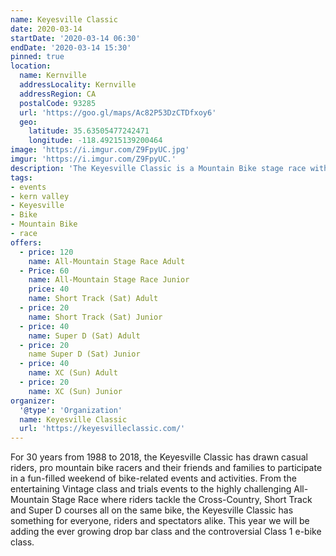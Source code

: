 ```yaml
---
name: Keyesville Classic
date: 2020-03-14
startDate: '2020-03-14 06:30'
endDate: '2020-03-14 15:30'
pinned: true
location:
  name: Kernville
  addressLocality: Kernville
  addressRegion: CA
  postalCode: 93285
  url: 'https://goo.gl/maps/Ac82P53DzCTDfxoy6'
  geo:
    latitude: 35.63505477242471
    longitude: -118.49215139200464
image: 'https://i.imgur.com/Z9FpyUC.jpg'
imgur: 'https://i.imgur.com/Z9FpyUC.'
description: 'The Keyesville Classic is a Mountain Bike stage race with disciplines  in Cross Country, Short Track and Down hill.'
tags:
- events
- kern valley
- Keyesville
- Bike
- Mountain Bike
- race
offers:
  - price: 120
    name: All-Mountain Stage Race Adult
  - Price: 60
    name: All-Mountain Stage Race Junior
    price: 40
    name: Short Track (Sat) Adult
  - price: 20
    name: Short Track (Sat) Junior
  - price: 40
    name: Super D (Sat) Adult
  - price: 20
    name Super D (Sat) Junior
  - price: 40
    name: XC (Sun) Adult
  - price: 20
    name: XC (Sun) Junior
organizer:
  '@type': 'Organization'
  name: Keyesville Classic
  url: 'https://keyesvilleclassic.com/'
---
```

For 30 years from 1988 to 2018, the Keyesville Classic has drawn casual riders, pro mountain bike racers and their friends and families to participate in a fun-filled weekend of bike-related events and activities. From the entertaining Vintage class and trials events to the highly challenging All-Mountain Stage Race where riders tackle the Cross-Country, Short Track and Super D courses all on the same bike, the Keyesville Classic has something for everyone, riders and spectators alike. This year we will be adding the ever growing drop bar class and the controversial Class 1 e-bike class.  
